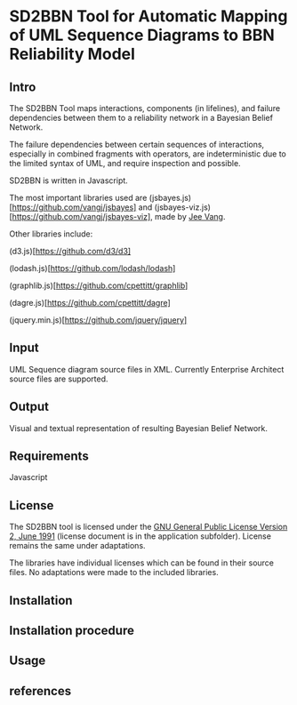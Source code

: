 # SD2BBN Tool for Automatic Mapping of UML Sequence Diagrams to BBN Reliability Model #

## Intro ##

The SD2BBN Tool maps interactions, components (in lifelines), and failure dependencies between them to a reliability network in a Bayesian Belief Network.

The failure dependencies between certain sequences of interactions, especially in combined fragments with operators, are indeterministic due to the limited syntax of UML, and require inspection and possible.

SD2BBN is written in Javascript.

The most important libraries used are (jsbayes.js)[https://github.com/vangj/jsbayes] and (jsbayes-viz.js)[https://github.com/vangj/jsbayes-viz], made by [Jee Vang](https://github.com/vangj).

Other libraries include:

(d3.js)[https://github.com/d3/d3]

(lodash.js)[https://github.com/lodash/lodash]

(graphlib.js)[https://github.com/cpettitt/graphlib]

(dagre.js)[https://github.com/cpettitt/dagre]

(jquery.min.js)[https://github.com/jquery/jquery]


## Input ##

UML Sequence diagram source files in XML. Currently Enterprise Architect source files are supported.

## Output ##

Visual and textual representation of resulting Bayesian Belief Network.

## Requirements ##

Javascript

## License ##

The SD2BBN tool is licensed under the [GNU General Public License Version 2, June 1991](http://www.gnu.org/licenses/gpl-2.0.txt) (license document is in the application subfolder).
License remains the same under adaptations.

The libraries have individual licenses which can be found in their source files. No adaptations were made to the included libraries.

## Installation ##


## Installation procedure ##


## Usage ##


## references ##


